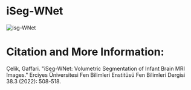 # iSeg-WNet

![isg-WNet](https://github.com/GaffariCelik/iSeg-WNet/assets/79109465/2bb7595c-5874-4503-88e9-590634d012d5)

# Citation and More Information:

Çelik, Gaffari. "iSeg-WNet: Volumetric Segmentation of Infant Brain MRI Images." Erciyes Üniversitesi Fen Bilimleri Enstitüsü Fen Bilimleri Dergisi 38.3 (2022): 508-518.
